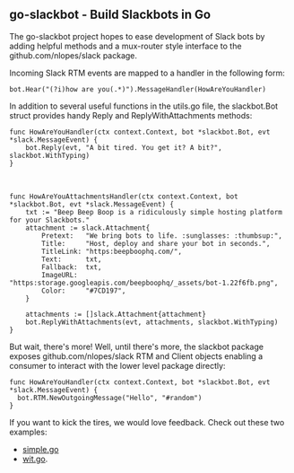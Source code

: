 ## go-slackbot - Build Slackbots in Go

The go-slackbot project hopes to ease development of Slack bots by adding helpful
methods and a mux-router style interface to the github.com/nlopes/slack package.

Incoming Slack RTM events are mapped to a handler in the following form:

	bot.Hear("(?i)how are you(.*)").MessageHandler(HowAreYouHandler)

In addition to several useful functions in the utils.go file, the slackbot.Bot struct provides handy Reply and ReplyWithAttachments methods:

	func HowAreYouHandler(ctx context.Context, bot *slackbot.Bot, evt *slack.MessageEvent) {
		bot.Reply(evt, "A bit tired. You get it? A bit?", slackbot.WithTyping)
	}
&nbsp;

	func HowAreYouAttachmentsHandler(ctx context.Context, bot *slackbot.Bot, evt *slack.MessageEvent) {
		txt := "Beep Beep Boop is a ridiculously simple hosting platform for your Slackbots."
		attachment := slack.Attachment{
			Pretext:   "We bring bots to life. :sunglasses: :thumbsup:",
			Title:     "Host, deploy and share your bot in seconds.",
			TitleLink: "https:beepboophq.com/",
			Text:      txt,
			Fallback:  txt,
			ImageURL:  "https:storage.googleapis.com/beepboophq/_assets/bot-1.22f6fb.png",
			Color:     "#7CD197",
		}

		attachments := []slack.Attachment{attachment}
		bot.ReplyWithAttachments(evt, attachments, slackbot.WithTyping)
	}

But wait, there's more! Well, until there's more, the slackbot package exposes github.com/nlopes/slack RTM and Client objects enabling a consumer to interact with the lower level package directly:

    func HowAreYouHandler(ctx context.Context, bot *slackbot.Bot, evt *slack.MessageEvent) {
      bot.RTM.NewOutgoingMessage("Hello", "#random")
    }


If you want to kick the tires, we would love feedback. Check out these two examples:

- [simple.go](https://github.com/BeepBoopHQ/go-slackbot/blob/master/examples/simple/simple.go)
- [wit.go](https://github.com/BeepBoopHQ/go-slackbot/blob/master/examples/wit/wit.go).
